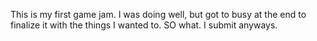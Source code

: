 This is my first game jam. I was doing well, but got to busy at the end to finalize it with the things I wanted to. SO what. I submit anyways.
